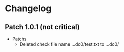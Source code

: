 # Changelog

## Patch 1.0.1 (not critical)
- Patchs
  - Deleted check file name ...dc0/test.txt to ...dc0/
